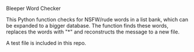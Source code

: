 Bleeper Word Checker

This Python function checks for NSFW/rude words in a list bank, which can be expanded to a bigger database. The function finds these words, replaces the words with "*" and reconstructs the message to a new file.

A test file is included in this repo.